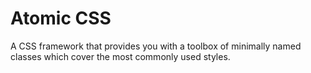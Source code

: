 # Atomic CSS

A CSS framework that provides you with a toolbox of minimally named classes which cover the most commonly used styles.